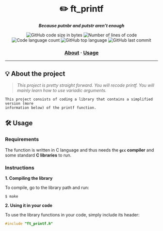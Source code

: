<h1 align="center">
	✏️ ft_printf
</h1>

<p align="center">
	<b><i>Because putnbr and putstr aren’t enough</i></b><br>
</p>

<p align="center">
	<img alt="GitHub code size in bytes" src="https://img.shields.io/github/languages/code-size/furkanpz/ft_printf?color=lightblue" />
	<img alt="Number of lines of code" src="https://img.shields.io/tokei/lines/github/furkanpz/ft_printf?color=critical" />
	<img alt="Code language count" src="https://img.shields.io/github/languages/count/furkanpz/ft_printf?color=yellow" />
	<img alt="GitHub top language" src="https://img.shields.io/github/languages/top/furkanpz/ft_printf?color=blue" />
	<img alt="GitHub last commit" src="https://img.shields.io/github/last-commit/furkanpz/ft_printf?color=green" />
</p>

<h3 align="center">
	<a href="#%EF%B8%8F-about">About</a>
	<span> · </span>
	<a href="#%EF%B8%8F-usage">Usage</a>
</h3>

---

## 💡 About the project

> _This project is pretty straight forward. You will recode printf. You will mainly learn how to use variadic arguments._

	This project consists of coding a library that contains a simplified version (more
	information below) of the printf function.



## 🛠️ Usage

### Requirements

The function is written in C language and thus needs the **`gcc` compiler** and some standard **C libraries** to run.

### Instructions

**1. Compiling the library**

To compile, go to the library path and run:

```shell
$ make
```

**2. Using it in your code**

To use the library functions in your code, simply include its header:

```C
#include "ft_printf.h"
```
